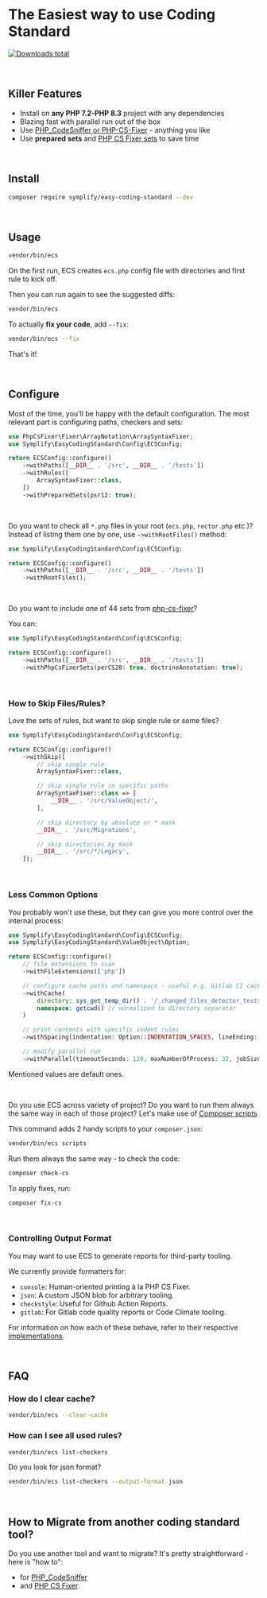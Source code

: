 # The Easiest way to use Coding Standard

[![Downloads total](https://img.shields.io/packagist/dt/symplify/easy-coding-standard.svg?style=flat-square)](https://packagist.org/packages/symplify/easy-coding-standard/stats)

<br>

## Killer Features

- Install on **any PHP 7.2-PHP 8.3** project with any dependencies
- Blazing fast with parallel run out of the box
- Use [PHP_CodeSniffer or PHP-CS-Fixer](https://tomasvotruba.com/blog/2017/05/03/combine-power-of-php-code-sniffer-and-php-cs-fixer-in-3-lines/) - anything you like
- Use **prepared sets** and [PHP CS Fixer sets](https://github.com/PHP-CS-Fixer/PHP-CS-Fixer/blob/master/doc/ruleSets/index.rst) to save time

<br>

## Install

```bash
composer require symplify/easy-coding-standard --dev
```

<br>

## Usage

```bash
vendor/bin/ecs
```

On the first run, ECS creates `ecs.php` config file with directories and first rule to kick off.

Then you can run again to see the suggested diffs:

```bash
vendor/bin/ecs
```

To actually **fix your code**, add `--fix`:

```bash
vendor/bin/ecs --fix
```

That's it!

<br>

## Configure

Most of the time, you'll be happy with the default configuration. The most relevant part is configuring paths, checkers and sets:

```php
use PhpCsFixer\Fixer\ArrayNotation\ArraySyntaxFixer;
use Symplify\EasyCodingStandard\Config\ECSConfig;

return ECSConfig::configure()
    ->withPaths([__DIR__ . '/src', __DIR__ . '/tests'])
    ->withRules([
        ArraySyntaxFixer::class,
    ])
    ->withPreparedSets(psr12: true);
```

<br>

Do you want to check all `*.php` files in your root (`ecs.php`, `rector.php` etc.)? Instead of listing them one by one, use `->withRootFiles()` method:

```php
use Symplify\EasyCodingStandard\Config\ECSConfig;

return ECSConfig::configure()
    ->withPaths([__DIR__ . '/src', __DIR__ . '/tests'])
    ->withRootFiles();
```

<br>

Do you want to include one of 44 sets from [php-cs-fixer](https://github.com/PHP-CS-Fixer/PHP-CS-Fixer/blob/master/doc/ruleSets/index.rst)?

You can:

```php
use Symplify\EasyCodingStandard\Config\ECSConfig;

return ECSConfig::configure()
    ->withPaths([__DIR__ . '/src', __DIR__ . '/tests'])
    ->withPhpCsFixerSets(perCS20: true, doctrineAnnotation: true);
```

<br>

### How to Skip Files/Rules?

Love the sets of rules, but want to skip single rule or some files?

```php
use Symplify\EasyCodingStandard\Config\ECSConfig;

return ECSConfig::configure()
    ->withSkip([
        // skip single rule
        ArraySyntaxFixer::class,

        // skip single rule in specific paths
        ArraySyntaxFixer::class => [
            __DIR__ . '/src/ValueObject/',
        ],

        // skip directory by absolute or * mask
        __DIR__ . '/src/Migrations',

        // skip directories by mask
        __DIR__ . '/src/*/Legacy',
    ]);
```

<br>

### Less Common Options

You probably won't use these, but they can give you more control over the internal process:

```php
use Symplify\EasyCodingStandard\Config\ECSConfig;
use Symplify\EasyCodingStandard\ValueObject\Option;

return ECSConfig::configure()
    // file extensions to scan
    ->withFileExtensions(['php'])

    // configure cache paths and namespace - useful e.g. Gitlab CI caching, where getcwd() produces always different path
    ->withCache(
        directory: sys_get_temp_dir() . '/_changed_files_detector_tests',
        namespace: getcwd() // normalized to directory separator
    )

    // print contents with specific indent rules
    ->withSpacing(indentation: Option::INDENTATION_SPACES, lineEnding: PHP_EOL)

    // modify parallel run
    ->withParallel(timeoutSeconds: 120, maxNumberOfProcess: 32, jobSize: 20);
```

Mentioned values are default ones.

<br>

Do you use ECS across variety of project? Do you want to run them always the same way in each of those project? Let's make use of [Composer scripts](https://blog.martinhujer.cz/have-you-tried-composer-scripts/)

This command adds 2 handy scripts to your `composer.json`:

```bash
vendor/bin/ecs scripts
```

Run them always the same way - to check the code:

```bash
composer check-cs
```

To apply fixes, run:

```bash
composer fix-cs
```

<br>

### Controlling Output Format

You may want to use ECS to generate reports for third-party tooling.

We currently provide formatters for:

- `console`:  Human-oriented printing à la PHP CS Fixer.
- `json`:  A custom JSON blob for arbitrary tooling.
- `checkstyle`: Useful for Github Action Reports.
- `gitlab`: For Gitlab code quality reports or Code Climate tooling.

For information on how each of these behave, refer to their respective
[implementations](src/Console/Output/).

<br>

## FAQ

### How do I clear cache?

```bash
vendor/bin/ecs --clear-cache
```

### How can I see all used rules?

```bash
vendor/bin/ecs list-checkers
```

Do you look for json format?

```bash
vendor/bin/ecs list-checkers --output-format json
```

<br>

## How to Migrate from another coding standard tool?

Do you use another tool and want to migrate? It's pretty straightforward - here is "how to":

* for [PHP_CodeSniffer](https://tomasvotruba.com/blog/2018/06/04/how-to-migrate-from-php-code-sniffer-to-easy-coding-standard)
* and [PHP CS Fixer](https://tomasvotruba.com/blog/2018/06/07/how-to-migrate-from-php-cs-fixer-to-easy-coding-standard).
